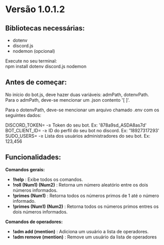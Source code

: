 # Versão 1.0.1.2

## Bibliotecas necessárias:

+ dotenv
+ discord.js
+ nodemon (opcional)

Execute no seu terminal:  
npm install dotenv discord.js nodemon

## Antes de começar:

No início do bot.js, deve hazer duas variáveis: admPath, dotenvPath.  
Para o admPath, deve-se mencionar um .json contento '[ ]'.  


Para o dotenvPath, deve-se mencionar um arquivo chamado .env com os seguintes dados:

DISCORD_TOKEN= -≥ Token do seu bot. Ex: '878a9sd_ASDA8as7d'  
BOT_CLIENT_ID= -≥ ID do perfil do seu bot no discord. Ex: '18927317293'  
SUDO_USERS= -≥ Lista dos usuários administradores do seu bot. Ex: 123,456

## Funcionalidades:

**Comandos gerais:**

+ **!help** : Exibe todos os comandos.
+ **!roll (Num1) (Num2)** : Retorna um número aleatório entre os dois números informados.
+ **!primes (Num1)** : Retorna todos os números primos de 1 até o número informado.
+ **!primes (Num1) (Num2)** : Retorna todos os números primos entres os dois números informados.

**Comandos de operadores:**

+ **!adm add (mention)** : Adiciona um usuário a lista de operadores.
+ **!adm remove (mention)** : Remove um usuário da lista de operadores



